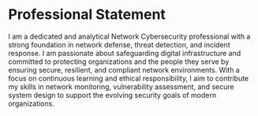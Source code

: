 # Professional Statement

I am a dedicated and analytical Network Cybersecurity professional with a strong foundation in network defense, threat detection, and incident response. I am passionate about safeguarding digital infrastructure and committed to protecting organizations and the people they serve by ensuring secure, resilient, and compliant network environments. With a focus on continuous learning and ethical responsibility, I aim to contribute my skills in network monitoring, vulnerability assessment, and secure system design to support the evolving security goals of modern organizations.
